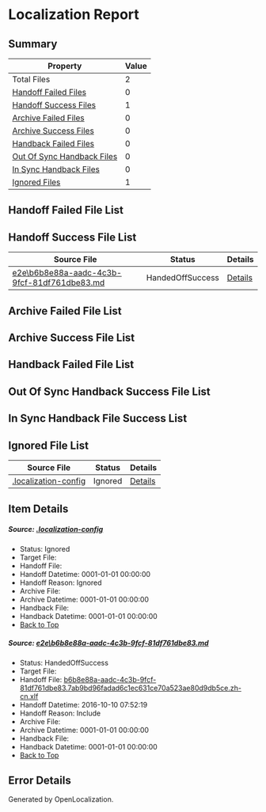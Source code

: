 # <a name='report-top'></a> Localization Report

## Summary
 Property | Value 
 -------- | ----- 
 Total Files | 2
[ Handoff Failed Files ](#handoff-failed-list)| 0
[ Handoff Success Files ](#handoff-success-list)| 1
[ Archive Failed Files ](#archive-failed-list)| 0
[ Archive Success Files ](#archive-success-list)| 0
[ Handback Failed Files ](#handback-failed-list)| 0
[ Out Of Sync Handback Files ](#outofsync-handback-success-list)| 0
[ In Sync Handback Files ](#insync-handback-success-list)| 0
[ Ignored Files ](#ignored-list)| 1

## <a name='handoff-failed-list'></a> Handoff Failed File List

## <a name='handoff-success-list'></a> Handoff Success File List
 Source File | Status | Details 
 ----------- | ------ | ------- 
 [e2e\b6b8e88a-aadc-4c3b-9fcf-81df761dbe83.md](https://github.com/OpenLocalizationTestOrg/ol-test0/blob/94ecc48d776bd5ee144fac7b81033114475a3451/e2e/b6b8e88a-aadc-4c3b-9fcf-81df761dbe83.md) | HandedOffSuccess | [Details](#eeee96d0438243b46b767ed7288d9e1e6cac93081)

## <a name='archive-failed-list'></a> Archive Failed File List

## <a name='archive-success-list'></a> Archive Success File List

## <a name='handback-failed-list'></a> Handback Failed File List

## <a name='outofsync-handback-success-list'></a> Out Of Sync Handback Success File List

## <a name='insync-handback-success-list'></a> In Sync Handback File Success List

## <a name='ignored-list'></a> Ignored File List
 Source File | Status | Details 
 ----------- | ------ | ------- 
 [.localization-config](https://github.com/OpenLocalizationTestOrg/ol-test0/blob/94ecc48d776bd5ee144fac7b81033114475a3451/.localization-config) | Ignored | [Details](#c268a05ecaa7ec85942ed632c29928ee5bd6da8d0)

## Item Details
##### <a name='c268a05ecaa7ec85942ed632c29928ee5bd6da8d0'></a> Source: [.localization-config](https://github.com/OpenLocalizationTestOrg/ol-test0/blob/94ecc48d776bd5ee144fac7b81033114475a3451/.localization-config)
* Status: Ignored
* Target File: 
* Handoff File: 
* Handoff Datetime: 0001-01-01 00:00:00
* Handoff Reason: Ignored
* Archive File: 
* Archive Datetime: 0001-01-01 00:00:00
* Handback File: 
* Handback Datetime: 0001-01-01 00:00:00
* [Back to Top](#report-top)

##### <a name='eeee96d0438243b46b767ed7288d9e1e6cac93081'></a> Source: [e2e\b6b8e88a-aadc-4c3b-9fcf-81df761dbe83.md](https://github.com/OpenLocalizationTestOrg/ol-test0/blob/94ecc48d776bd5ee144fac7b81033114475a3451/e2e/b6b8e88a-aadc-4c3b-9fcf-81df761dbe83.md)
* Status: HandedOffSuccess
* Target File: 
* Handoff File: [b6b8e88a-aadc-4c3b-9fcf-81df761dbe83.7ab9bd96fadad6c1ec631ce70a523ae80d9db5ce.zh-cn.xlf](https://github.com/OpenLocalizationTestOrg/ol-test0-handoff/blob/e02e3e306710ba22a4fb40914e47115c972d0f2c/ol-handoff/OpenLocalizationTestOrg/ol-test0-zhcn/qimu/ht/b6b8e88a-aadc-4c3b-9fcf-81df761dbe83.7ab9bd96fadad6c1ec631ce70a523ae80d9db5ce.zh-cn.xlf)
* Handoff Datetime: 2016-10-10 07:52:19
* Handoff Reason: Include
* Archive File: 
* Archive Datetime: 0001-01-01 00:00:00
* Handback File: 
* Handback Datetime: 0001-01-01 00:00:00
* [Back to Top](#report-top)


## Error Details

Generated by OpenLocalization.
